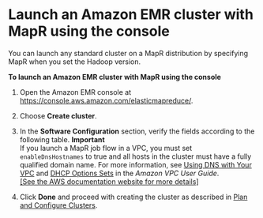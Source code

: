 # Launch an Amazon EMR cluster with MapR using the console<a name="emr-mapr-launch"></a>

You can launch any standard cluster on a MapR distribution by specifying MapR when you set the Hadoop version\. 

**To launch an Amazon EMR cluster with MapR using the console**

1. Open the Amazon EMR console at [https://console\.aws\.amazon\.com/elasticmapreduce/](https://console.aws.amazon.com/elasticmapreduce/)\.

1. Choose **Create cluster**\.

1. In the **Software Configuration** section, verify the fields according to the following table\.
**Important**  
If you launch a MapR job flow in a VPC, you must set `enableDnsHostnames` to true and all hosts in the cluster must have a fully qualified domain name\. For more information, see [Using DNS with Your VPC](http://docs.aws.amazon.com/AmazonVPC/latest/UserGuide//vpc-dns.html) and [DHCP Options Sets](http://docs.aws.amazon.com/AmazonVPC/latest/UserGuide//VPC_DHCP_Options.html) in the *Amazon VPC User Guide*\.    
[\[See the AWS documentation website for more details\]](http://docs.aws.amazon.com/emr/latest/ManagementGuide/emr-mapr-launch.html)

1. Click **Done** and proceed with creating the cluster as described in [Plan and Configure Clusters](emr-plan.md)\.